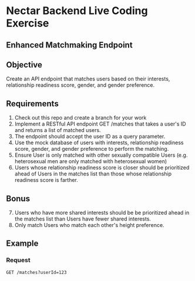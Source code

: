 # Nectar Backend Live Coding Exercise

## Enhanced Matchmaking Endpoint

## Objective

Create an API endpoint that matches users based on their interests, relationship readiness score, gender, and gender preference.

## Requirements

1. Check out this repo and create a branch for your work
2. Implement a RESTful API endpoint GET /matches that takes a user's ID and returns a list of matched users.
3. The endpoint should accept the user ID as a query parameter.
4. Use the mock database of users with interests, relationship readiness score, gender, and gender preference to perform the matching.
5. Ensure User is only matched with other sexually compatible Users (e.g. heterosexual men are only matched with heterosexual women)
6. Users whose relationship readiness score is closer should be prioritized ahead of Users in the matches list than those whose relationship readiness score is farther.

## Bonus

7. Users who have more shared interests should be be prioritized ahead in the matches list than Users have fewer shared interests.
8. Only match Users who match each other's height preference.

## Example

### Request

```
GET /matches?userId=123
```
